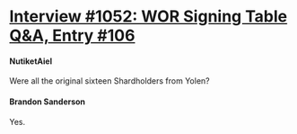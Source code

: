 # [Interview #1052: WOR Signing Table Q&A, Entry #106](https://www.theoryland.com/intvmain.php?i=1052#106)

#### NutiketAiel

Were all the original sixteen Shardholders from Yolen?

#### Brandon Sanderson

Yes.

